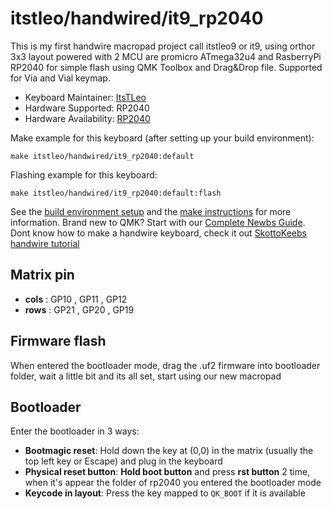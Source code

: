 # itstleo/handwired/it9_rp2040

This is my first handwire macropad project call itstleo9 or it9, using orthor 3x3 layout powered with 2 MCU are promicro ATmega32u4 and RasberryPi RP2040 for simple flash using QMK Toolbox and Drag&Drop file. Supported for Via and Vial keymap.

* Keyboard Maintainer: [ItsTLeo](https://github.com/ItsTLeo)
* Hardware Supported: RP2040
* Hardware Availability: [RP2040](https://aliexpress.com/item/1005005616524430.html?gatewayAdapt=glo2vnm)

Make example for this keyboard (after setting up your build environment):

    make itstleo/handwired/it9_rp2040:default

Flashing example for this keyboard:

    make itstleo/handwired/it9_rp2040:default:flash

See the [build environment setup](https://docs.qmk.fm/#/getting_started_build_tools) and the [make instructions](https://docs.qmk.fm/#/getting_started_make_guide) for more information. Brand new to QMK? Start with our [Complete Newbs Guide](https://docs.qmk.fm/#/newbs). Dont know how to make a handwire keyboard, check it out [SkottoKeebs handwire tutorial](https://www.youtube.com/watch?v=hjml-K-pV4E&pp=ygUTaGFuZHdpcmUgYSBtYWNyb3BhZA%3D%3D)

## Matrix pin

*    **cols** :     GP10  ,  GP11   ,  GP12
*    **rows** :     GP21  ,  GP20   ,  GP19

## Firmware flash

When entered the bootloader mode, drag the .uf2 firmware into bootloader folder, wait a little bit and its all set, start using our new macropad

## Bootloader

Enter the bootloader in 3 ways:

* **Bootmagic reset**: Hold down the key at (0,0) in the matrix (usually the top left key or Escape) and plug in the keyboard
* **Physical reset button**: **Hold boot button** and press **rst button** 2 time, when it's appear the folder of rp2040 you entered the bootloader mode
* **Keycode in layout**: Press the key mapped to `QK_BOOT` if it is available
